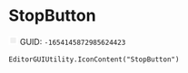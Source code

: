 # StopButton
![](/img/StopButton.png)
GUID: `-1654145872985624423`
```
EditorGUIUtility.IconContent("StopButton")
```
